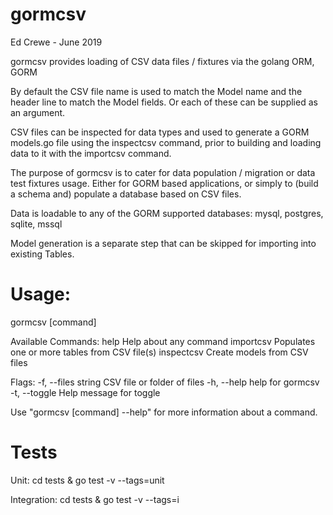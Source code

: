 # gormcsv

Ed Crewe - June 2019

gormcsv provides loading of CSV data files / fixtures via the golang ORM, GORM

By default the CSV file name is used to match the Model name and the header line to match the Model fields.
Or each of these can be supplied as an argument.

CSV files can be inspected for data types and used to generate a GORM models.go file using the inspectcsv command, prior to building and loading data to it with the importcsv command.

The purpose of gormcsv is to cater for data population / migration or data test fixtures usage.
Either for GORM based applications, or simply to (build a schema and) populate a database based on CSV files.

Data is loadable to any of the GORM supported databases: mysql, postgres, sqlite, mssql

Model generation is a separate step that can be skipped for importing into existing Tables.

# Usage:
  gormcsv [command]

Available Commands:
  help        Help about any command
  importcsv   Populates one or more tables from CSV file(s)
  inspectcsv  Create models from CSV files

Flags:
  -f, --files string   CSV file or folder of files
  -h, --help           help for gormcsv
  -t, --toggle         Help message for toggle

Use "gormcsv [command] --help" for more information about a command.

# Tests

Unit:
  cd tests & go test -v --tags=unit
  
Integration: 
  cd tests &  go test -v --tags=i
